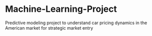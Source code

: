 # Machine-Learning-Project
Predictive modeling project to understand car pricing dynamics in the American market for strategic market entry
